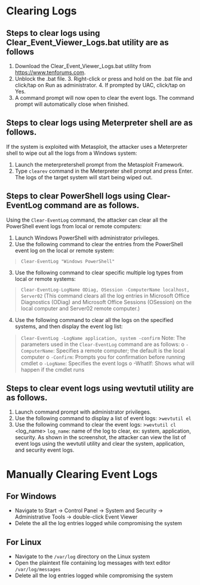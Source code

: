 # Clearing Logs

## Steps to clear logs using Clear_Event_Viewer_Logs.bat utility are as follows
1. Download the Clear_Event_Viewer_Logs.bat utility from https://www.tenforums.com.
2. Unblock the .bat file. 3. Right-click or press and hold on the .bat file and click/tap on Run as administrator. 4. If prompted by UAC, click/tap on Yes.
5. A command prompt will now open to clear the event logs. The command prompt will automatically close when finished.

## Steps to clear logs using Meterpreter shell are as follows.
If the system is exploited with Metasploit, the attacker uses a Meterpreter shell to wipe out all the logs from a Windows system: 
1. Launch the meterpretershell prompt from the Metasploit Framework.
2. Type `clearev` command in the Meterpreter shell prompt and press Enter. The logs of the target system will start being wiped out.

## Steps to clear PowerShell logs using Clear-EventLog command are as follows. 
Using the `Clear-EventLog` command, the attacker can clear all the PowerShell event logs from local or remote computers: 
1. Launch Windows PowerShell with administrator privileges. 
2. Use the following command to clear the entries from the PowerShell event log on the local or remote system: 
>`Clear-EventLog "Windows PowerShell"`
3. Use the following command to clear specific multiple log types from local or remote systems: 
> `Clear-EventLog-LogName ODiag, OSession -ComputerName localhost, Server02`
(This command clears all the log entries in Microsoft Office Diagnostics (ODiag) and Microsoft Office Sessions (OSession) on the local computer and Server02 remote computer.)
4. Use the following command to clear all the logs on the specified systems, and then display the event log list: 
>`Clear-EventLog -LogName application, system -confirm`
Note: The parameters used in the `Clear-EventLog` command are as follows: 
o `-ComputerName`: Specifies a remote computer; the default is the local computer 
o `-Confirm`: Prompts you for confirmation before running cmdlet 
o `-LogName`: Specifies the event logs o -WhatIf: Shows what will happen if the cmdlet runs

## Steps to clear event logs using wevtutil utility are as follows. 
1. Launch command prompt with administrator privileges. 
2. Use the following command to display a list of event logs: >`wevtutil el`
3. Use the following command to clear the event logs: >`wevtutil cl` <log_name> 
	`log_name`: name of the log to clear, ex: system, application, security. As shown in the screenshot, the attacker can view the list of event logs using the wevtutil utility and clear the system, application, and security event logs.

# Manually Clearing Event Logs 
## For Windows 
- Navigate to Start -> Control Panel -> System and Security -> Administrative Tools -> double-click Event Viewer
- Delete the all the log entries logged while compromising the system

## For Linux 
- Navigate to the `/var/log` directory on the Linux system 
- Open the plaintext file containing log messages with text editor `/var/log/messages` 
- Delete all the log entries logged while compromising the system